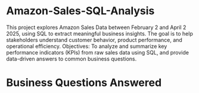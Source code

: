 # Amazon-Sales-SQL-Analysis
This project explores Amazon Sales Data between February 2 and April 2 2025, using SQL to extract  meaningful business insights. The goal is to help stakeholders understand customer behavior, product performance, and operational efficiency.
Objectives:
To analyze and summarize key performance indicators (KPIs) from raw sales data using SQL, and provide data-driven answers to common business questions.
# Business Questions Answered
